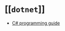 # [[`dotnet`]]
- [C# programming guide](https://docs.microsoft.com/en-us/dotnet/csharp/programming-guide/)